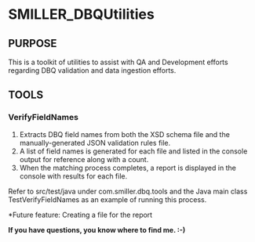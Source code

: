 # SMILLER_DBQUtilities

## PURPOSE
This is a toolkit of utilities to assist with QA and Development efforts regarding DBQ validation and data ingestion efforts.

## TOOLS
### VerifyFieldNames
1. Extracts DBQ field names from both the XSD schema file and the manually-generated JSON validation rules file. 
2. A list of field names is generated for each file and listed in the console output for reference along with a count.
3. When the matching process completes, a report is displayed in the console with results for each file.

Refer to src/test/java under com.smiller.dbq.tools and the Java main class TestVerifyFieldNames as an example of running this process.

*Future feature: Creating a file for the report



**If you have questions, you know where to find me. :-)**
